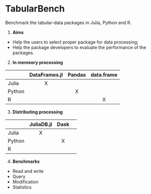 # TabularBench
Benchmark the tabular-data packages in Julia, Python and R.

1. **Aims** 

* Help the users to select proper package for data processing;
* Help the package developers to evaluate the performance of the packages.
      
2. **In memeory processing**

|              | DataFrames.jl | Pandas | data.frame | 
| :---------   | :------:      | :----: | :--------: | 
| Julia        |       X       |        |            | 
| Python       |               | X      |            | 
| R            |               |        |     X      | 

3. **Distributing processing**

|              | JuliaDB.jl    | Dask   |            | 
| :---------   | :------:      | :----: | :--------: | 
| Julia        |       X       |        |            | 
| Python       |               |    X   |            | 
| R            |               |        |            | 

4. **Benchmarks** 

* Read and write
* Query
* Modification 
* Statistics



